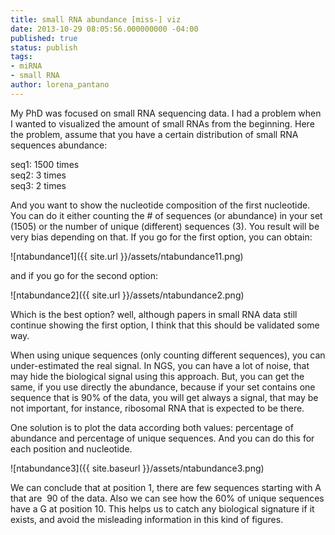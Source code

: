 ```yaml
---
title: small RNA abundance [miss-] viz
date: 2013-10-29 08:05:56.000000000 -04:00
published: true
status: publish
tags:
- miRNA
- small RNA
author: lorena_pantano
---
```


My PhD was focused on small RNA sequencing data. I had a problem when I wanted to visualized the amount of small RNAs from the beginning. Here the problem, assume that you have a certain distribution of small RNA sequences abundance:

seq1: 1500 times  
seq2: 3 times  
seq3: 2 times

And you want to show the nucleotide composition of the first nucleotide. You can do it either counting the # of sequences (or abundance) in your set (1505) or the number of unique (different) sequences (3). You result will be very bias depending on that. If you go for the first option, you can obtain:

![ntabundance1]({{ site.url }}/assets/ntabundance11.png)

and if you go for the second option:

![ntabundance2]({{ site.url }}/assets/ntabundance2.png)

Which is the best option? well, although papers in small RNA data still continue showing the first option, I think that this should be validated some way.

When using unique sequences (only counting different sequences), you can under-estimated the real signal. In NGS, you can have a lot of noise, that may hide the biological signal using this approach. But, you can get the same, if you use directly the abundance, because if your set contains one sequence that is 90% of the data, you will get always a signal, that may be not important, for instance, ribosomal RNA that is expected to be there.

One solution is to plot the data according both values: percentage of abundance and percentage of unique sequences. And you can do this for each position and nucleotide.

![ntabundance3]({{ site.baseurl }}/assets/ntabundance3.png)

We can conclude that at position 1, there are few sequences starting with A that are  90 of the data. Also we can see how the 60% of unique sequences have a G at position 10\. This helps us to catch any biological signature if it exists, and avoid the misleading information in this kind of figures.